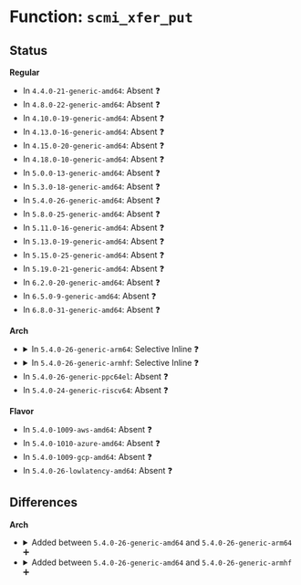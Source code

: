 # Function: <code>scmi_xfer_put</code>

## Status
<b>Regular</b>
<ul>
<li>
In <code>4.4.0-21-generic-amd64</code>: Absent ❓
</li>
<li>
In <code>4.8.0-22-generic-amd64</code>: Absent ❓
</li>
<li>
In <code>4.10.0-19-generic-amd64</code>: Absent ❓
</li>
<li>
In <code>4.13.0-16-generic-amd64</code>: Absent ❓
</li>
<li>
In <code>4.15.0-20-generic-amd64</code>: Absent ❓
</li>
<li>
In <code>4.18.0-10-generic-amd64</code>: Absent ❓
</li>
<li>
In <code>5.0.0-13-generic-amd64</code>: Absent ❓
</li>
<li>
In <code>5.3.0-18-generic-amd64</code>: Absent ❓
</li>
<li>
In <code>5.4.0-26-generic-amd64</code>: Absent ❓
</li>
<li>
In <code>5.8.0-25-generic-amd64</code>: Absent ❓
</li>
<li>
In <code>5.11.0-16-generic-amd64</code>: Absent ❓
</li>
<li>
In <code>5.13.0-19-generic-amd64</code>: Absent ❓
</li>
<li>
In <code>5.15.0-25-generic-amd64</code>: Absent ❓
</li>
<li>
In <code>5.19.0-21-generic-amd64</code>: Absent ❓
</li>
<li>
In <code>6.2.0-20-generic-amd64</code>: Absent ❓
</li>
<li>
In <code>6.5.0-9-generic-amd64</code>: Absent ❓
</li>
<li>
In <code>6.8.0-31-generic-amd64</code>: Absent ❓
</li>
</ul>
<b>Arch</b>
<ul>
<li>
<details>
<summary>In <code>5.4.0-26-generic-arm64</code>: Selective Inline ❓</summary>

```c
void scmi_xfer_put(const struct scmi_handle * handle, struct scmi_xfer * xfer)
```

```json
{
  "name": "scmi_xfer_put",
  "collision_type": "Unique Global",
  "inline_type": "Selective",
  "funcs": [
    {
      "addr": 18446603336501522520,
      "name": "scmi_xfer_put",
      "external": true,
      "loc": "drivers/firmware/arm_scmi/driver.c:389",
      "file": "drivers/firmware/arm_scmi/driver.c",
      "inline": "not declared, inlined",
      "caller_inline": [
        "drivers/firmware/arm_scmi/driver.c:scmi_version_get"
      ],
      "caller_func": [
        "drivers/firmware/arm_scmi/base.c:scmi_base_protocol_init",
        "drivers/firmware/arm_scmi/base.c:scmi_base_protocol_init",
        "drivers/firmware/arm_scmi/base.c:scmi_base_protocol_init",
        "drivers/firmware/arm_scmi/base.c:scmi_base_protocol_init",
        "drivers/firmware/arm_scmi/base.c:scmi_base_vendor_id_get",
        "drivers/firmware/arm_scmi/clock.c:scmi_clock_protocol_init",
        "drivers/firmware/arm_scmi/clock.c:scmi_clock_protocol_init",
        "drivers/firmware/arm_scmi/clock.c:scmi_clock_protocol_init",
        "drivers/firmware/arm_scmi/clock.c:scmi_clock_protocol_init",
        "drivers/firmware/arm_scmi/clock.c:scmi_clock_protocol_init",
        "drivers/firmware/arm_scmi/clock.c:scmi_clock_config_set",
        "drivers/firmware/arm_scmi/clock.c:scmi_clock_rate_set",
        "drivers/firmware/arm_scmi/clock.c:scmi_clock_rate_get",
        "drivers/firmware/arm_scmi/perf.c:scmi_perf_protocol_init",
        "drivers/firmware/arm_scmi/perf.c:scmi_perf_protocol_init",
        "drivers/firmware/arm_scmi/perf.c:scmi_perf_protocol_init",
        "drivers/firmware/arm_scmi/perf.c:scmi_perf_domain_desc_fc",
        "drivers/firmware/arm_scmi/perf.c:scmi_perf_level_get",
        "drivers/firmware/arm_scmi/perf.c:scmi_perf_level_set",
        "drivers/firmware/arm_scmi/perf.c:scmi_perf_limits_get",
        "drivers/firmware/arm_scmi/perf.c:scmi_perf_limits_set",
        "drivers/firmware/arm_scmi/power.c:scmi_power_protocol_init",
        "drivers/firmware/arm_scmi/power.c:scmi_power_protocol_init",
        "drivers/firmware/arm_scmi/power.c:scmi_power_state_get",
        "drivers/firmware/arm_scmi/power.c:scmi_power_state_set",
        "drivers/firmware/arm_scmi/reset.c:scmi_reset_protocol_init",
        "drivers/firmware/arm_scmi/reset.c:scmi_reset_protocol_init",
        "drivers/firmware/arm_scmi/sensors.c:scmi_sensors_protocol_init",
        "drivers/firmware/arm_scmi/sensors.c:scmi_sensors_protocol_init",
        "drivers/firmware/arm_scmi/sensors.c:scmi_sensor_reading_get",
        "drivers/firmware/arm_scmi/sensors.c:scmi_sensor_reading_get",
        "drivers/firmware/arm_scmi/sensors.c:scmi_sensor_trip_point_config",
        "drivers/firmware/arm_scmi/sensors.c:scmi_sensor_trip_point_notify"
      ]
    }
  ],
  "symbols": [
    {
      "addr": 18446603336501521208,
      "name": "scmi_xfer_put",
      "section": ".text",
      "bind": "STB_GLOBAL",
      "size": 52
    }
  ]
}
```
</details>
</li>
<li>
<details>
<summary>In <code>5.4.0-26-generic-armhf</code>: Selective Inline ❓</summary>

```c
void scmi_xfer_put(const struct scmi_handle * handle, struct scmi_xfer * xfer)
```

```json
{
  "name": "scmi_xfer_put",
  "collision_type": "Unique Global",
  "inline_type": "Selective",
  "funcs": [
    {
      "addr": 3234038692,
      "name": "scmi_xfer_put",
      "external": true,
      "loc": "drivers/firmware/arm_scmi/driver.c:389",
      "file": "drivers/firmware/arm_scmi/driver.c",
      "inline": "not declared, inlined",
      "caller_inline": [
        "drivers/firmware/arm_scmi/driver.c:scmi_version_get"
      ],
      "caller_func": [
        "drivers/firmware/arm_scmi/base.c:scmi_base_protocol_init",
        "drivers/firmware/arm_scmi/base.c:scmi_base_protocol_init",
        "drivers/firmware/arm_scmi/base.c:scmi_base_protocol_init",
        "drivers/firmware/arm_scmi/base.c:scmi_base_protocol_init",
        "drivers/firmware/arm_scmi/base.c:scmi_base_vendor_id_get",
        "drivers/firmware/arm_scmi/clock.c:scmi_clock_protocol_init",
        "drivers/firmware/arm_scmi/clock.c:scmi_clock_protocol_init",
        "drivers/firmware/arm_scmi/clock.c:scmi_clock_protocol_init",
        "drivers/firmware/arm_scmi/clock.c:scmi_clock_protocol_init",
        "drivers/firmware/arm_scmi/clock.c:scmi_clock_config_set",
        "drivers/firmware/arm_scmi/clock.c:scmi_clock_rate_set",
        "drivers/firmware/arm_scmi/clock.c:scmi_clock_rate_get",
        "drivers/firmware/arm_scmi/perf.c:scmi_perf_protocol_init",
        "drivers/firmware/arm_scmi/perf.c:scmi_perf_protocol_init",
        "drivers/firmware/arm_scmi/perf.c:scmi_perf_protocol_init",
        "drivers/firmware/arm_scmi/perf.c:scmi_perf_domain_desc_fc",
        "drivers/firmware/arm_scmi/perf.c:scmi_perf_level_get",
        "drivers/firmware/arm_scmi/perf.c:scmi_perf_level_set",
        "drivers/firmware/arm_scmi/perf.c:scmi_perf_limits_get",
        "drivers/firmware/arm_scmi/perf.c:scmi_perf_limits_set",
        "drivers/firmware/arm_scmi/power.c:scmi_power_protocol_init",
        "drivers/firmware/arm_scmi/power.c:scmi_power_protocol_init",
        "drivers/firmware/arm_scmi/power.c:scmi_power_state_get",
        "drivers/firmware/arm_scmi/power.c:scmi_power_state_set",
        "drivers/firmware/arm_scmi/reset.c:scmi_reset_protocol_init",
        "drivers/firmware/arm_scmi/reset.c:scmi_reset_protocol_init",
        "drivers/firmware/arm_scmi/sensors.c:scmi_sensors_protocol_init",
        "drivers/firmware/arm_scmi/sensors.c:scmi_sensors_protocol_init",
        "drivers/firmware/arm_scmi/sensors.c:scmi_sensor_reading_get",
        "drivers/firmware/arm_scmi/sensors.c:scmi_sensor_trip_point_config",
        "drivers/firmware/arm_scmi/sensors.c:scmi_sensor_trip_point_notify"
      ]
    }
  ],
  "symbols": [
    {
      "addr": 3234037584,
      "name": "scmi_xfer_put",
      "section": ".text",
      "bind": "STB_GLOBAL",
      "size": 72
    }
  ]
}
```
</details>
</li>
<li>
In <code>5.4.0-26-generic-ppc64el</code>: Absent ❓
</li>
<li>
In <code>5.4.0-24-generic-riscv64</code>: Absent ❓
</li>
</ul>
<b>Flavor</b>
<ul>
<li>
In <code>5.4.0-1009-aws-amd64</code>: Absent ❓
</li>
<li>
In <code>5.4.0-1010-azure-amd64</code>: Absent ❓
</li>
<li>
In <code>5.4.0-1009-gcp-amd64</code>: Absent ❓
</li>
<li>
In <code>5.4.0-26-lowlatency-amd64</code>: Absent ❓
</li>
</ul>

## Differences
<b>Arch</b>
<ul>
<li>
<details>
<summary>Added between <code>5.4.0-26-generic-amd64</code> and <code>5.4.0-26-generic-arm64</code> ➕</summary>

```c
void scmi_xfer_put(const struct scmi_handle * handle, struct scmi_xfer * xfer)
```
</details>
</li>
<li>
<details>
<summary>Added between <code>5.4.0-26-generic-amd64</code> and <code>5.4.0-26-generic-armhf</code> ➕</summary>

```c
void scmi_xfer_put(const struct scmi_handle * handle, struct scmi_xfer * xfer)
```
</details>
</li>
</ul>
